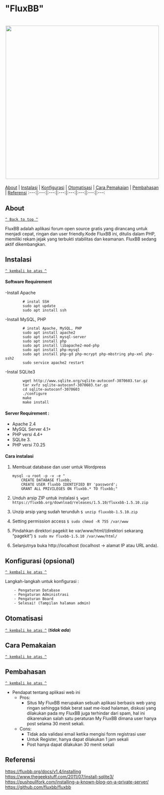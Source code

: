 # "FluxBB"
<h1 align="center"><img src="https://www.google.co.id/url?sa=i&rct=j&q=&esrc=s&source=images&cd=&ved=2ahUKEwiR2bTcvfrZAhULRo8KHetIBIgQjRx6BAgAEAU&url=https%3A%2F%2Ffluxbb.org%2F&psig=AOvVaw1qmN3yX3-mXflqJibzdMxn&ust=1521620900399863" width="500px"></h1>

[About](#sekilas-tentang) | [Instalasi](#instalasi) | [Konfigurasi](#konfigurasi) | [Otomatisasi](#otomatisasi) | [Cara Pemakaian](#cara-pemakaian) | [Pembahasan](#pembahasan) | [Referensi](#referensi)
:---:|:---:|:---:|:---:|:---:|:---:|:---:|:---:

## About
[`^ Back to top ^`](#aplikasi-web-pagekit)

FluxBB adalah aplikasi forum open source gratis yang dirancang untuk menjadi cepat, ringan dan user friendly.Kode FluxBB ini, ditulis dalam PHP, memiliki rekam jejak yang terbukti stabilitas dan keamanan. FluxBB sedang aktif dikembangkan.

## Instalasi
[`^ kembali ke atas ^`](#aplikasi-web-pagekit)

#### Software Requirement

-Install Apache
```
	    # instal SSH
        sudo apt update
        sudo apt install ssh
```
-Install MySQL, PHP
```
        # instal Apache, MySQL, PHP
        sudo apt install apache2
        sudo apt install mysql-server
        sudo apt install php
        sudo apt install libapache2-mod-php
        sudo apt install php-mysql
        sudo apt install php-gd php-mcrypt php-mbstring php-xml php-ssh2
        sudo service apache2 restart
```
-Instal SQLite3
```
        wget http://www.sqlite.org/sqlite-autoconf-3070603.tar.gz
        tar xvfz sqlite-autoconf-3070603.tar.gz
        cd sqlite-autoconf-3070603
        ./configure
        make
        make install
```

#### Server Requirement :

- Apache 2.4
- MySQL Server 4.1+
- PHP versi 4.4+
- SQLite 3.
- PHP versi 7.0.25


#### Cara instalasi
1. Membuat database dan user untuk Wordpress
    ```
    mysql -u root -p -v -e "
        CREATE DATABASE fluxbb;
        CREATE USER fluxbb IDENTIFIED BY 'password';
        GRANT ALL PRIVILEGES ON fluxbb.* TO fluxbb;"
    ```
    
2. Unduh arsip ZIP untuk instalasi 
``$ wget https://fluxbb.org/download/releases/1.5.10/fluxxbb-1.5.10.zip``

3. Unzip arsip yang sudah terunduh
``$ unzip fluxxbb-1.5.10.zip``

4. Setting permission access
``$ sudo chmod -R 755 /var/www``

5. Pindahkan direktori pagekit ke var/www/html/(direktori sekarang “pagekit”)
``$ sudo mv fluxbb-1.5.10 /var/www/html/``

6. Selanjutnya buka http://localhost (localhost -> alamat IP atau URL anda). 

## Konfigurasi (opsional)
[`^ kembali ke atas ^`](#aplikasi-web-pagekit)

Langkah-langkah untuk konfigurasi :

        - Pengaturan Database
        - Pengaturan Administrasi
        - Pengaturan Board 
        - Selesai! (Tampilan halaman admin)

## Otomatisasi
[`^ kembali ke atas ^`](#aplikasi-web-pagekit)
(**_tidak ada_**)


## Cara Pemakaian
[`^ kembali ke atas ^`](#aplikasi-web-pagekit)



## Pembahasan
[`^ kembali ke atas ^`](#aplikasi-web-pagekit)

- Pendapat tentang aplikasi web ini
	- Pros:
		- Situs My FluxBB merupakan sebuah aplikasi berbasis web yang ringan sehingga tidak berat saat me-load halaman, diskusi yang dilakukan pada my FluxBB juga terhindar dari spam, hal ini dikarenakan salah satu peraturan My FluxBB dimana user hanya post selama 30 menit sekali.		
	- Cons:
		- Tidak ada validasi email ketika mengisi form registrasi user
		- Untuk Register, hanya dapat dilakukan 1 jam sekali
		- Post hanya dapat dilakukan 30 menit sekali
		

## Referensi

https://fluxbb.org/docs/v1.4/installing
https://www.thegeekstuff.com/2011/07/install-sqlite3/
https://pushpullfork.com/installing-a-known-blog-on-a-private-server/
https://github.com/fluxbb/fluxbb

